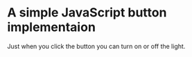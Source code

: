 # A simple JavaScript button implementaion

Just when you click the button you can turn on or off the light.